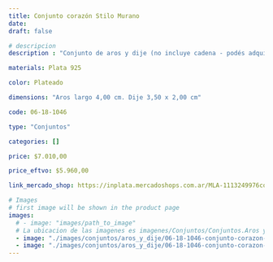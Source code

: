 ```yaml
---
title: Conjunto corazón Stilo Murano
date: 
draft: false

# descripcion
description : "Conjunto de aros y dije (no incluye cadena - podés adquirirla aparte). En plata 925 y cristal estilo murano. "

materials: Plata 925

color: Plateado

dimensions: "Aros largo 4,00 cm. Dije 3,50 x 2,00 cm"

code: 06-18-1046

type: "Conjuntos"

categories: []

price: $7.010,00

price_eftvo: $5.960,00

link_mercado_shop: https://inplata.mercadoshops.com.ar/MLA-1113249976conjunto-corazón-stilo-murano-_JM

# Images
# first image will be shown in the product page
images:
  # - image: "images/path_to_image"
  # La ubicacion de las imagenes es imagenes/Conjuntos/Conjuntos.Aros y Dije/06-18-1046-conjunto-corazon-stilo-murano
  - image: "./images/conjuntos/aros_y_dije/06-18-1046-conjunto-corazon-stilo-murano_a.jpg"
  - image: "./images/conjuntos/aros_y_dije/06-18-1046-conjunto-corazon-stilo-murano_b.jpg"
---
```

